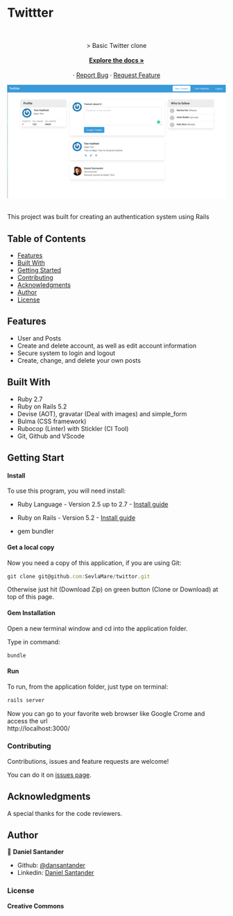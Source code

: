 # Twittter
<br />
<p align="center">
  
  <p align="center">
  >  Basic Twitter clone<br>
    <br />
    <a href="https://github.com/dansantander/twittter"><strong>Explore the docs »</strong></a>
    <br />
    <br />
    ·
    <a href="https://github.com/dansantander/tictactoe/twittter">Report Bug</a>
    ·
    <a href="https://github.com/dansantander/tictactoe/twittter">Request Feature</a>
  </p>
</p>


![screenshot](screenshot.png)

<br>This project was built for creating an authentication system using Rails<br>

## Table of Contents

* [Features](#features)
* [Built With](#built-with)
* [Getting Started](#getting-start)
* [Contributing](#contributing)
* [Acknowledgments](#acknowledgments)
* [Author](#author)
* [License](#license)

## Features

<ul>
  <li>User and Posts</li>
  <li>Create and delete account, as well as edit account information</li>
  <li>Secure system to login and logout</li>
  <li>Create, change, and delete your own posts</li>
</ul>

## Built With

- Ruby 2.7 <br>
- Ruby on Rails 5.2 <br>
- Devise (AOT), gravatar (Deal with images) and simple_form
- Bulma (CSS framework)
- Rubocop (Linter) with Stickler (CI Tool) <br>
- Git, Github and VScode <br>


## Getting Start

#### Install
To use this program, you will need install:
* Ruby Language - Version 2.5 up to 2.7 - [Install guide](https://www.ruby-lang.org/en/documentation/installation/)

* Ruby on Rails - Version 5.2 - [Install guide](https://guides.rubyonrails.org/v5.0/getting_started.html#installing-rails)

* gem bundler

#### Get a local copy
Now you need a copy of this application, if you are using Git:
```js
git clone git@github.com:SevlaMare/twittor.git
```
Otherwise just hit (Download Zip) on green button (Clone or Download) at top of this page.

#### Gem Installation
Open a new terminal window and cd into the application folder.

Type in command:

```js
bundle
```

#### Run
To run, from the application folder, just type on terminal:
```js
rails server
```
Now you can go to your favorite web browser like Google Crome and access the url
<br> http://localhost:3000/

### Contributing

Contributions, issues and feature requests are welcome!

You can do it on [issues page](issues/).

## Acknowledgments

A special thanks for the code reviewers.

## Author

👤 **Daniel Santander**

- Github: [@dansantander](https://github.com/dansantander)
- Linkedin: [Daniel Santander](https://www.linkedin.com/in/daniel-santander)

### License

<strong>Creative Commons</strong>